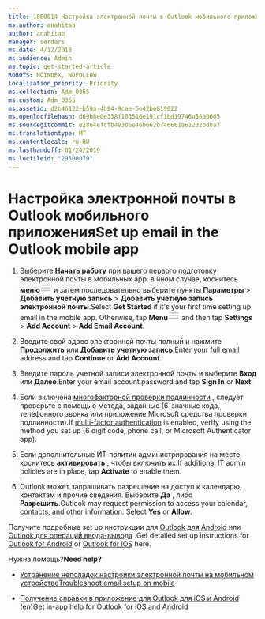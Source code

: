 ```yaml
---
title: 1800014 Настройка электронной почты в Outlook мобильного приложения
ms.author: anahitab
author: anahitab
manager: serdars
ms.date: 4/12/2018
ms.audience: Admin
ms.topic: get-started-article
ROBOTS: NOINDEX, NOFOLLOW
localization_priority: Priority
ms.collection: Adm_O365
ms.custom: Adm_O365
ms.assetid: d2b46122-b59a-4b94-9cae-5e42be819022
ms.openlocfilehash: d69b8e0e338f103516e191cf1bd19746a58a0605
ms.sourcegitcommit: e2864efcfb493b6e46b662b746661a61232bdba7
ms.translationtype: MT
ms.contentlocale: ru-RU
ms.lasthandoff: 01/24/2019
ms.locfileid: "29500079"
---
```

# <a name="set-up-email-in-the-outlook-mobile-app"></a><span data-ttu-id="28507-102">Настройка электронной почты в Outlook мобильного приложения</span><span class="sxs-lookup"><span data-stu-id="28507-102">Set up email in the Outlook mobile app</span></span>

1. <span data-ttu-id="28507-p101">Выберите **Начать работу** при вашего первого подготовку электронной почты в мобильных app. в ином случае, коснитесь **меню**![кнопки меню](media/265b9089-9630-42dd-a244-d9a412d8fe47.png) и затем последовательно выберите пункты **Параметры** \> **Добавить учетную запись** \> **Добавить учетную запись электронной почты**.</span><span class="sxs-lookup"><span data-stu-id="28507-p101">Select **Get Started** if it's your first time setting up email in the mobile app. Otherwise, tap **Menu**![The Menu button](media/265b9089-9630-42dd-a244-d9a412d8fe47.png) and then tap **Settings** \> **Add Account** \> **Add Email Account**.</span></span> 
    
2. <span data-ttu-id="28507-105">Введите свой адрес электронной почты полный и нажмите **Продолжить** или **Добавить учетную запись**.</span><span class="sxs-lookup"><span data-stu-id="28507-105">Enter your full email address and tap **Continue** or **Add Account**.</span></span>
    
3. <span data-ttu-id="28507-106">Введите пароль учетной записи электронной почты и выберите **Вход** или **Далее**.</span><span class="sxs-lookup"><span data-stu-id="28507-106">Enter your email account password and tap **Sign In** or **Next**.</span></span> 
    
4. <span data-ttu-id="28507-107">Если включена [многофакторной проверки подлинности](https://support.office.com/article/8f0454b2-f51a-4d9c-bcde-2c48e41621c6.aspx) , следует проверьте с помощью метода, заданные (6-значные кода, телефонного звонка или приложение Microsoft средства проверки подлинности).</span><span class="sxs-lookup"><span data-stu-id="28507-107">If [multi-factor authentication](https://support.office.com/article/8f0454b2-f51a-4d9c-bcde-2c48e41621c6.aspx) is enabled, verify using the method you set up (6 digit code, phone call, or Microsoft Authenticator app).</span></span> 
    
5. <span data-ttu-id="28507-108">Если дополнительные ИТ-политик администрирования на месте, коснитесь **активировать** , чтобы включить их.</span><span class="sxs-lookup"><span data-stu-id="28507-108">If additional IT admin policies are in place, tap **Activate** to enable them.</span></span> 
    
6. <span data-ttu-id="28507-p102">Outlook может запрашивать разрешение на доступ к календарю, контактам и прочие сведения. Выберите **Да** , либо **Разрешить**.</span><span class="sxs-lookup"><span data-stu-id="28507-p102">Outlook may request permission to access your calendar, contacts, and other information. Select **Yes** or **Allow**.</span></span> 
    
<span data-ttu-id="28507-111">Получите подробные set up инструкции для [Outlook для Android](https://support.office.com/article/886db551-8dfa-4fd5-b835-f8e532091872.aspx) или [Outlook для операций ввода-вывода](https://support.office.com/article/b2de2161-cc1d-49ef-9ef9-81acd1c8e234.aspx) .</span><span class="sxs-lookup"><span data-stu-id="28507-111">Get detailed set up instructions for [Outlook for Android](https://support.office.com/article/886db551-8dfa-4fd5-b835-f8e532091872.aspx) or [Outlook for iOS](https://support.office.com/article/b2de2161-cc1d-49ef-9ef9-81acd1c8e234.aspx) here.</span></span> 
  
 <span data-ttu-id="28507-112">Нужна помощь?</span><span class="sxs-lookup"><span data-stu-id="28507-112">**Need help?**</span></span>
  
- [<span data-ttu-id="28507-113">Устранение неполадок настройки электронной почты на мобильном устройстве</span><span class="sxs-lookup"><span data-stu-id="28507-113">Troubleshoot email setup on mobile</span></span>](https://support.office.com/article/a264ef01-9c88-48fb-9285-7017e4f31f02.aspx)
    
- [<span data-ttu-id="28507-114">Получение справки в приложение для Outlook для iOS и Android (en)</span><span class="sxs-lookup"><span data-stu-id="28507-114">Get in-app help for Outlook for iOS and Android</span></span>](https://support.office.com/article/218a22d1-9fa5-4889-b689-de1c63493243.aspx#ID0EAABAAA=Contact_Support)
    


